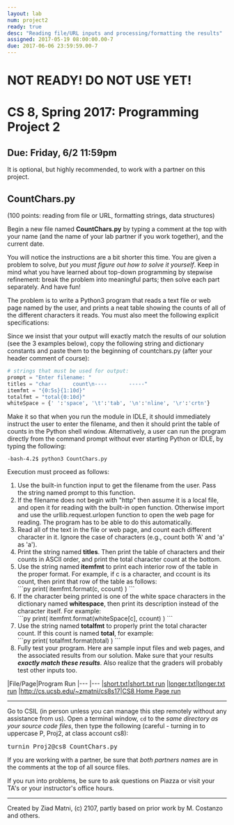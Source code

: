 ```yaml
---
layout: lab
num: project2
ready: true
desc: "Reading file/URL inputs and processing/formatting the results"
assigned: 2017-05-19 08:00:00.00-7
due: 2017-06-06 23:59:59.00-7
---
```

<div markdown="1">

<h1> NOT READY! DO NOT USE YET!</h1>

<h1>CS 8, Spring 2017: Programming Project 2</h1>
<h2>Due: Friday, 6/2 11:59pm</h2>

It is optional, but highly recommended, to work with a partner on this project. 

<h2>CountChars.py</h2>
(100 points: reading from file or URL, formatting strings, data structures)

Begin a new file named <strong>CountChars.py</strong> by typing a comment at the top with your name (and the name of your lab partner if you work together), and the current date.

You will notice the instructions are a bit shorter this time. You are given a problem to solve, <em>but you must figure out how to solve it yourself</em>. Keep in mind what you have learned about top-down programming by stepwise refinement: break the problem into meaningful parts; then solve each part separately. And have fun!

The problem is to write a Python3 program that reads a text file or web page named by the user, and prints a neat table showing the counts of all of the different characters it reads. You must also meet the following explicit specifications:

Since we insist that your output will exactly match the results of our solution (see the 3 examples below), copy the following string and dictionary constants and paste them to the beginning of countchars.py (after your header comment of course):

```py
# strings that must be used for output:
prompt = "Enter filename: "
titles = "char       count\n----       -----"
itemfmt = "{0:5s}{1:10d}"
totalfmt = "total{0:10d}"
whiteSpace = {' ':'space', '\t':'tab', '\n':'nline', '\r':'crtn'}
```

Make it so that when you run the module in IDLE, it should immediately instruct the user to enter the filename, and then it should print the table of counts in the Python shell window. Alternatively, a user can run the program directly from the command prompt without ever starting Python or IDLE, by typing the following:

```
-bash-4.2$ python3 CountChars.py
```

Execution must proceed as follows:

<ol markdown="1">
<li>Use the built-in function input to get the filename from the user. Pass the string named prompt to this function.</li>

<li>If the filename does not begin with "http" then assume it is a local file, and open it for reading with the built-in open function. Otherwise import and use the urllib.request.urlopen function to open the web page for reading. The program has to be able to do this automatically.</li>

<li>Read all of the text in the file or web page, and count each different character in it. Ignore the case of characters (e.g., count both 'A' and 'a' as 'a').</li>

<li>Print the string named <strong>titles</strong>. Then print the table of characters and their counts in ASCII order, and print the total character count at the bottom.</li>

<li>Use the string named <strong>itemfmt</strong> to print each interior row of the table in the proper format. For example, if c is a character, and ccount is its count, then print that row of the table as follows:</li>

<div markdown="1">
```py
print( itemfmt.format(c, ccount) )
```
</div>

<li>If the character being printed is one of the white space characters in the dictionary named <strong>whitespace</strong>, then print its description instead of the character itself. For example:</li>

<div markdown="1">
```py
print( itemfmt.format(whiteSpace[c], ccount) )
```
</div>

<li>Use the string named <strong>totalfmt</strong> to properly print the total character count. If this count is named <strong>total</strong>, for example:</li>

<div markdown="1">
```py
print( totalfmt.format(total) )
```
</div>

<li>Fully test your program. Here are sample input files and web pages, and the associated results from our solution. Make sure that your results <em><strong>exactly match these results</strong></em>. Also realize that the graders will probably test other inputs too.</li>
</ol>

<div markdown="1">
  |File/Page|Program Run
  |--- |---
  |<a href="http://www.cs.ucsb.edu/~zmatni/cs8s17/projects/proj2/short.txt">short.txt</a>|<a href="http://www.cs.ucsb.edu/~zmatni/cs8s17/projects/proj2/shortsample.txt">short.txt run</a>
  |<a href="http://www.cs.ucsb.edu/~zmatni/cs8s17/projects/proj2/longer.txt">longer.txt</a>|<a href="http://www.cs.ucsb.edu/~zmatni/cs8s17/projects/proj2/longersample.txt">longer.txt run</a>
  |<a href="http://www.cs.ucsb.edu/~zmatni/cs8s17">http://cs.ucsb.edu/~zmatni/cs8s17</a>|<a href="http://www.cs.ucsb.edu/~zmatni/cs8s17/projects/proj2/webpagesample.txt">CS8 Home Page run</a>
  </div>

<hr>
Go to CSIL (in person unless you can manage this step remotely without any assistance from us). Open a terminal window, <code>cd</code> to the
<em>same directory as your source code files</em>, then type the following (careful - turning in to uppercase P, Proj2, at class account cs8):
<pre>turnin Proj2@cs8 CountChars.py</pre> 

If you are working with a partner, be sure that <em>both partners names</em> are in the comments at the top of all source files.

If you run into problems, be sure to ask questions on Piazza or visit your TA's or your instructor's office hours.

<hr>
Created by Ziad Matni, (c) 2107, partly based on prior work by M. Costanzo and others.
